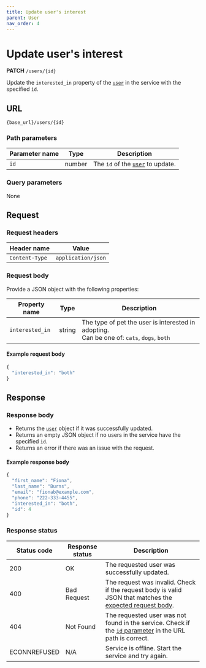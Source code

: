 ```yaml
---
title: Update user's interest
parent: User
nav_order: 4
---
```


# Update user's interest

**PATCH** `/users/{id}`

Update the `interested_in` property of the [`user`](index.md) in the service with the specified `id`.

## URL

```shell
{base_url}/users/{id}
```

### Path parameters

| Parameter name | Type | Description |
| -------------- | ---- | ----------- |
| `id` | number | The `id` of the [`user`](index.md#resource-properties) to update. |

### Query parameters

None

## Request

### Request headers

| Header name | Value |
| ----------- | ----- |
| `Content-Type` | `application/json` |

### Request body

Provide a JSON object with the following properties:

| Property name | Type | Description |
| ------------- | ---- | ----------- |
| `interested_in` | string | The type of pet the user is interested in adopting. <br/> Can be one of: `cats`, `dogs`, `both` |

#### Example request body

```js
{
  "interested_in": "both"
}
```

## Response

### Response body

* Returns the [`user`](index.md) object if it was successfully updated.
* Returns an empty JSON object if no users in the service have the specified `id`.
* Returns an error if there was an issue with the request.

#### Example response body

```js
{
  "first_name": "Fiona",
  "last_name": "Burns",
  "email": "fionab@example.com",
  "phone": "222-333-4455",
  "interested_in": "both",
  "id": 4
}
```

### Response status

| Status code | Response status | Description |
| ----------- | --------------- | ----------- |
| 200 | OK | The requested user was successfully updated. |
| 400 | Bad Request | The request was invalid. Check if the request body is valid JSON that matches the [expected request body](#request-body). |
| 404 | Not Found | The requested user was not found in the service. Check if the [`id` parameter](#path-parameters) in the URL path is correct. |
|  ECONNREFUSED | N/A | Service is offline. Start the service and try again. |
